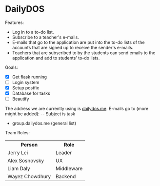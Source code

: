 # DailyDOS

Features:

 * Log in to a to-do list.
 * Subscribe to a teacher's e-mails.
 * E-mails that go to the application are put into the to-do lists of the accounts that are signed up to receive the sender's e-mails.
 * Teachers that are subscribed to by the students can send emails to the application and add to students' to-do lists.

Goals: 

- [x] Get flask running
- [ ] Login system
- [x] Setup postfix
- [x] Database for tasks
- [ ] Beautify

The address we are currently using is [dailydos.me](dailydos.me).
E-mails go to (more might be added): -- Subject is task
 * group.dailydos.me (general list)


Team Roles:
<table>
  <tr>
    <th>Person</th>
    <th>Role</th>
  </tr>
  <tr>
    <td>Jerry Lei</td>
    <td>Leader</td>
  </tr>
  <tr>
    <td>Alex Sosnovsky</td>
    <td>UX</td>
  </tr>
  <tr>
    <td>Liam Daly</td>
    <td>Middleware</td>
  </tr>
  <tr>
    <td>Wayez Chowdhury</td>
    <td>Backend</td>
  </tr>
</table>
